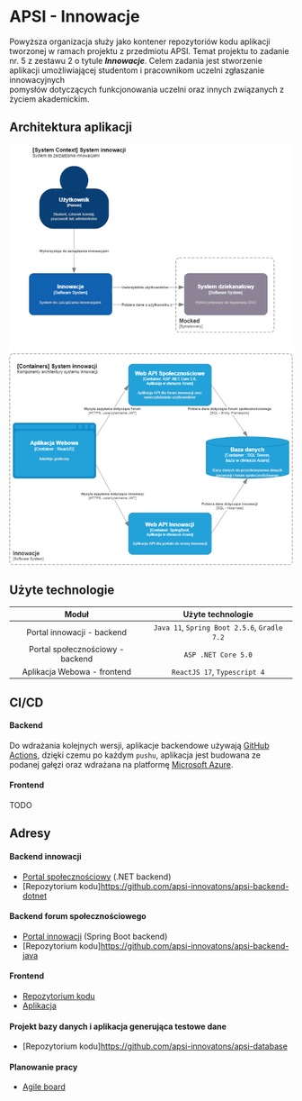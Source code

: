 # APSI - Innowacje
Powyższa organizacja służy jako kontener repozytoriów kodu aplikacji tworzonej w ramach projektu z przedmiotu APSI. Temat projektu to zadanie nr. 5 z zestawu 2 o tytule ***Innowacje***. Celem zadania jest stworzenie	aplikacji umożliwiającej	studentom	i	pracownikom	uczelni	zgłaszanie	innowacyjnych	
pomysłów	dotyczących	funkcjonowania	uczelni	oraz	innych	związanych	z	życiem	akademickim.

## Architektura aplikacji
<p align="center">
  <img src="images/apsi-innovations.drawio.png" />
</p>

## Użyte technologie
| Moduł                                | Użyte technologie | 
| :-------------:                      |    :----:         |          
| Portal innowacji - backend           | `Java 11`, `Spring Boot 2.5.6`, `Gradle 7.2`      | 
| Portal społecznościowy - backend     | `ASP .NET Core 5.0`                               | 
| Aplikacja Webowa - frontend          | `ReactJS 17`, `Typescript 4`                           | 

## CI/CD
#### Backend
Do wdrażania kolejnych wersji, aplikacje backendowe używają [GitHub Actions](https://github.com/features/actions), dzięki czemu po każdym `pushu`, aplikacja jest budowana ze podanej gałęzi oraz wdrażana na platformę [Microsoft Azure](https://azure.microsoft.com/pl-pl/).
#### Frontend
TODO

## Adresy 
#### Backend innowacji
* [Portal społecznościowy](https://apsi-backend-dotnet.azurewebsites.net/swagger/index.html) (.NET backend)
* [Repozytorium kodu]https://github.com/apsi-innovatons/apsi-backend-dotnet
#### Backend forum społecznościowego
* [Portal innowacji](https://apsi-backend-java.azurewebsites.net/swagger-ui.html) (Spring Boot backend)
* [Repozytorium kodu]https://github.com/apsi-innovatons/apsi-backend-java
#### Frontend 
* [Repozytorium kodu](https://github.com/radziminski/apsi-innowacje-frontend/tree/dev)
* [Aplikacja](https://apsi-innowacje-dev.vercel.app/login)
#### Projekt bazy danych i aplikacja generująca testowe dane
* [Repozytorium kodu]https://github.com/apsi-innovatons/apsi-database
#### Planowanie pracy
* [Agile board](https://linear.app/innowacje/team/INN/board)
